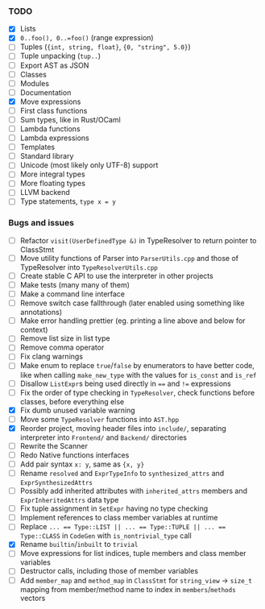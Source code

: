 ### TODO

- [x] Lists
- [x] `0..foo(), 0..=foo()` (range expression)
- [ ] Tuples (`{int, string, float}`, `{0, "string", 5.0}`)
- [ ] Tuple unpacking (`tup..`)
- [ ] Export AST as JSON
- [ ] Classes
- [ ] Modules
- [ ] Documentation
- [x] Move expressions
- [ ] First class functions
- [ ] Sum types, like in Rust/OCaml
- [ ] Lambda functions
- [ ] Lambda expressions
- [ ] Templates
- [ ] Standard library
- [ ] Unicode (most likely only UTF-8) support
- [ ] More integral types
- [ ] More floating types
- [ ] LLVM backend
- [ ] Type statements, `type x = y`

### Bugs and issues

- [ ] Refactor `visit(UserDefinedType &)` in TypeResolver to return pointer to
  ClassStmt
- [ ] Move utility functions of Parser into `ParserUtils.cpp` and those of TypeResolver into
  `TypeResolverUtils.cpp`
- [ ] Create stable C API to use the interpreter in other projects
- [ ] Make tests (many many of them)
- [ ] Make a command line interface
- [ ] Remove switch case fallthrough (later enabled using something like annotations)
- [ ] Make error handling prettier (eg. printing a line above and below for context)
- [ ] Remove list size in list type
- [ ] Remove comma operator
- [ ] Fix clang warnings
- [ ] Make enum to replace `true`/`false` by enumerators to have better code, like when
calling `make_new_type` with the values for `is_const` and `is_ref`
- [ ] Disallow `ListExpr`s being used directly in `==` and `!=` expressions
- [ ] Fix the order of type checking in `TypeResolver`, check functions before classes,
before everything else
- [x] Fix dumb unused variable warning
- [ ] Move some `TypeResolver` functions into `AST.hpp`
- [x] Reorder project, moving header files into `include/`, separating interpreter into
`Frontend/` and `Backend/` directories
- [ ] Rewrite the Scanner
- [ ] Redo Native functions interfaces
- [ ] Add pair syntax `x: y`, same as `{x, y}`
- [ ] Rename `resolved` and `ExprTypeInfo` to `synthesized_attrs` and `ExprSynthesizedAttrs`
- [ ] Possibly add inherited attributes with `inherited_attrs` members and
`ExprInheritedAttrs` data type
- [ ] Fix tuple assignment in `SetExpr` having no type checking
- [ ] Implement references to class member variables at runtime
- [ ] Replace `... == Type::LIST || ... == Type::TUPLE || ... == Type::CLASS` in
`CodeGen` with `is_nontrivial_type` call
- [x] Rename `builtin`/`inbuilt` to `trivial`
- [ ] Move expressions for list indices, tuple members and class member variables
- [ ] Destructor calls, including those of member variables
- [ ] Add `member_map` and `method_map` in `ClassStmt` for `string_view` -> `size_t`
mapping from member/method name to index in `members`/`methods` vectors
